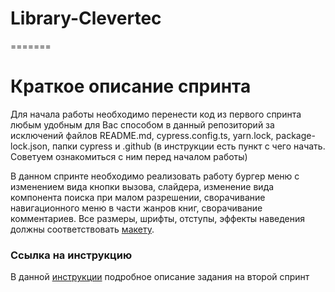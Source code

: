 # Library-Clevertec

=======

# Краткое описание спринта

Для начала работы необходимо перенести код из первого спринта любым удобным для Вас способом в данный репозиторий за исключений файлов README.md, cypress.config.ts, yarn.lock, package-lock.json, папки cypress и .github (в инструкции есть пункт с чего начать. Советуем ознакомиться с ним перед началом работы)

В данном спринте необходимо реализовать работу бургер меню с изменением вида кнопки вызова, слайдера, изменение вида компонента поиска при малом разрешении, сворачивание навигационного меню в части жанров книг, сворачивание комментариев. Все размеры, шрифты, отступы, эффекты наведения должны соответствовать [макету](https://www.figma.com/file/d8LhhLjMkaTfPvAcYQULNv/Library---students-file?node-id=3601%3A32183&t=wP6UAsUOZVuGscCe-0).

### Ссылка на инструкцию

В данной [инструкции](https://docs.google.com/document/d/1sXTxCyh1Z7xUs_GTqJTnlB_pYb9UCSQRlCLzA19eIAY/edit?usp=sharing) подробное описание задания на второй спринт
